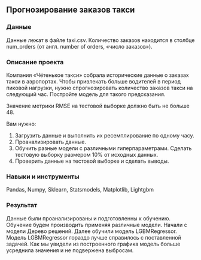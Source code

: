 ## Прогнозирование заказов такси

### Данные

Данные лежат в файле taxi.csv. Количество заказов находится в столбце num_orders (от англ. number of orders, «число заказов»).

### Описание проекта

Компания «Чётенькое такси» собрала исторические данные о заказах такси в аэропортах. Чтобы привлекать больше водителей в период пиковой нагрузки, нужно спрогнозировать количество заказов такси на следующий час. Постройте модель для такого предсказания.

Значение метрики RMSE на тестовой выборке должно быть не больше 48.

Вам нужно:

1) Загрузить данные и выполнить их ресемплирование по одному часу.
2) Проанализировать данные.
3) Обучить разные модели с различными гиперпараметрами. Сделать тестовую выборку размером 10% от исходных данных.
4) Проверить данные на тестовой выборке и сделать выводы.

### Навыки и инструменты

Pandas, Numpy, Sklearn, Statsmodels, Matplotlib, Lightgbm

### Результат

Данные были проанализированы и подготовленны к обучению. Обучение будем производить применяя различные модели. Начали с модели Дерево решений. Далее обучили модель LGBMRegressor. Модель LGBMRegressor гораздо лучше справилось с поставленной задачей. Как мы увидели из построенного графика модель больше усреднила значения и не подвержена выбросам.
